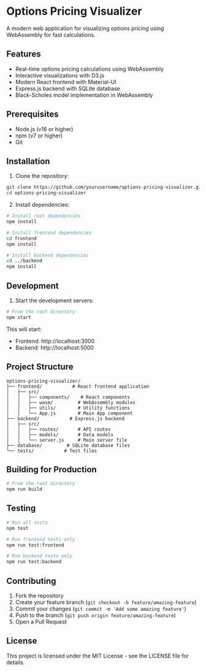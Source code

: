 # Options Pricing Visualizer

A modern web application for visualizing options pricing using WebAssembly for fast calculations.

## Features

- Real-time options pricing calculations using WebAssembly
- Interactive visualizations with D3.js
- Modern React frontend with Material-UI
- Express.js backend with SQLite database
- Black-Scholes model implementation in WebAssembly

## Prerequisites

- Node.js (v16 or higher)
- npm (v7 or higher)
- Git

## Installation

1. Clone the repository:
```bash
git clone https://github.com/yourusername/options-pricing-visualizer.git
cd options-pricing-visualizer
```

2. Install dependencies:
```bash
# Install root dependencies
npm install

# Install frontend dependencies
cd frontend
npm install

# Install backend dependencies
cd ../backend
npm install
```

## Development

1. Start the development servers:
```bash
# From the root directory
npm start
```

This will start:
- Frontend: http://localhost:3000
- Backend: http://localhost:5000

## Project Structure

```
options-pricing-visualizer/
├── frontend/           # React frontend application
│   ├── src/
│   │   ├── components/    # React components
│   │   ├── wasm/         # WebAssembly modules
│   │   ├── utils/        # Utility functions
│   │   └── App.js        # Main App component
├── backend/           # Express.js backend
│   ├── src/
│   │   ├── routes/       # API routes
│   │   ├── models/       # Data models
│   │   └── server.js     # Main server file
├── database/         # SQLite database files
└── tests/           # Test files
```

## Building for Production

```bash
# From the root directory
npm run build
```

## Testing

```bash
# Run all tests
npm test

# Run frontend tests only
npm run test:frontend

# Run backend tests only
npm run test:backend
```

## Contributing

1. Fork the repository
2. Create your feature branch (`git checkout -b feature/amazing-feature`)
3. Commit your changes (`git commit -m 'Add some amazing feature'`)
4. Push to the branch (`git push origin feature/amazing-feature`)
5. Open a Pull Request

## License

This project is licensed under the MIT License - see the LICENSE file for details.